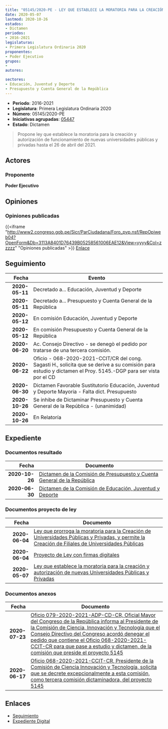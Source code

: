 ```yaml
---
title: "05145/2020-PE - LEY QUE ESTABLECE LA MORATORIA PARA LA CREACIÓN Y AUTORIZACIÓN DE NUEVAS UNIVERSIDADES PÚBLICAS Y PRIVADAS"
date: 2020-05-07
lastmod: 2020-10-26
estados:
- Dictamen
periodos:
- 2016-2021
legislaturas:
- Primera Legislatura Ordinaria 2020
proponentes:
- Poder Ejecutivo
grupos:
- 
autores:

sectores:
- Educación, Juventud y Deporte
- Presupuesto y Cuenta General de la República
---
```

- **Periodo**: 2016-2021
- **Legislatura**: Primera Legislatura Ordinaria 2020
- **Número**: 05145/2020-PE
- **Iniciativas agrupadas**: [05447](../../05400/05447)
- **Estado**: Dictamen

> Propone ley que establece la moratoria para la creación y autorización de funcionamiento de nuevas universidades públicas y privadas hasta el 26 de abril del 2021.


## Actores

### Proponente

**Poder Ejecutivo**

## Opiniones

### Opiniones publicadas

{{<iframe "http://www2.congreso.gob.pe/Sicr/ParCiudadana/Foro_pvp.nsf/RepOpiweb04?OpenForm&Db=3113A8401D76439B05258561006EAE12&View=yyyy&Col=zzzzz" "Opiniones publicadas" >}}
[Enlace](http://www2.congreso.gob.pe/Sicr/ParCiudadana/Foro_pvp.nsf/RepOpiweb04?OpenForm&Db=3113A8401D76439B05258561006EAE12&View=yyyy&Col=zzzzz)


## Seguimiento

| Fecha | Evento |
|------:|--------|
| **2020-05-11** | Decretado a... Educación, Juventud y Deporte |
| **2020-05-11** | Decretado a... Presupuesto y Cuenta General de la República |
| **2020-05-12** | En comisión Educación, Juventud y Deporte |
| **2020-05-12** | En comisión Presupuesto y Cuenta General de la República |
| **2020-06-20** | Ac. Consejo Directivo - se denegò el pedido por tratarse de una tercera comisión. |
| **2020-06-22** | Oficio - 068-2020-2021-CCIT/CR del cong. Sagasti H., solicita que se derive a su comisión para estudio y dictamen el Proy. 5145.-DGP para ser vista por el CD |
| **2020-06-30** | Dictamen Favorable Sustitutorio Educación, Juventud y Deporte Mayoria - Falta dict. Presupuesto |
| **2020-10-26** | Se inhibe de Dictaminar Presupuesto y Cuenta General de la República - (unanimidad) |
| **2020-10-26** | En Relatoría |

## Expediente

### Documentos resultado

| Fecha | Documento |
|------:|-----------|
| **2020-10-26** | [Dictamen de la Comisión de Presupuesto y Cuenta General de la República](http://www.leyes.congreso.gob.pe/Documentos/2016_2021/Dictamenes/Proyectos_de_Ley/05145DC17MAY20201026.pdf) |
| **2020-06-30** | [Dictamen de la Comisión de Educación, Juventud y Deporte](http://www.leyes.congreso.gob.pe/Documentos/2016_2021/Dictamenes/Proyectos_de_Ley/05145DC10MAY20200620.pdf) |

### Documentos proyecto de ley

| Fecha | Documento |
|------:|-----------|
| **2020-06-04** | [Ley que prorroga la moratoria para la Creación de Universidades Públicas y Privadas, y permite la Creación de Filiales de Universidades Públicas](http://www.leyes.congreso.gob.pe/Documentos/2016_2021/Proyectos_de_Ley_y_de_Resoluciones_Legislativas/PL05447-20200604.pdf) |
| **2020-06-04** | [Proyecto de Ley con firmas digitales](http://www.leyes.congreso.gob.pe/Documentos/2016_2021/Proyectos_de_Ley_y_de_Resoluciones_Legislativas/Proyectos_Firmas_digitales/PL05447.pdf) |
| **2020-05-07** | [Ley que establece la moratoria para la creación y autorización de nuevas Universidades Públicas y Privadas](http://www.leyes.congreso.gob.pe/Documentos/2016_2021/Proyectos_de_Ley_y_de_Resoluciones_Legislativas/PL05145_20200507..pdf) |

### Documentos anexos

| Fecha | Documento |
|------:|-----------|
| **2020-07-23** | [Oficio 079-2020-2021-ADP-CD-CR, Oficial Mayor del Congreso de la República informa al Presidente de la Comisión de Ciencia, Innovación y Tecnología que el Consejo Directivo del Congreso acordó denegar el pedido que contiene el Oficio 068-2020-2021-CCIT-CR para que pase a estudio y dictamen, de la comisión que preside el proyecto 5145](http://www.leyes.congreso.gob.pe/Documentos/2016_2021/Oficios/Oficialia_Mayor/OFICIO-079-2020-2021-ADP-CD-CR.pdf) |
| **2020-06-17** | [Oficio 068-2020-2021-CCIT-CR, Presidente de la Comisión de Ciencia Innovación y Tecnología, solicita que se decrete excepcionalmente a esta comisión, como tercera comisión dictaminadora, del proyecto 5145](http://www.leyes.congreso.gob.pe/Documentos/2016_2021/Consejo_Directivo/Documentos_de_Congresistas/OFICIO-068-2020-2021-CCIT-CR.pdf) |

## Enlaces

- [Seguimiento](http://www2.congreso.gob.pe/Sicr/TraDocEstProc/CLProLey2016.nsf/f7fff46988ca05b1052578e100829cc7/aa53176612e602d3052585610076d003?OpenDocument)
- [Expediente Digital](http://www2.congreso.gob.pe/Sicr/TraDocEstProc/Expvirt_2011.nsf/visbusqptramdoc1621/05145?opendocument)

